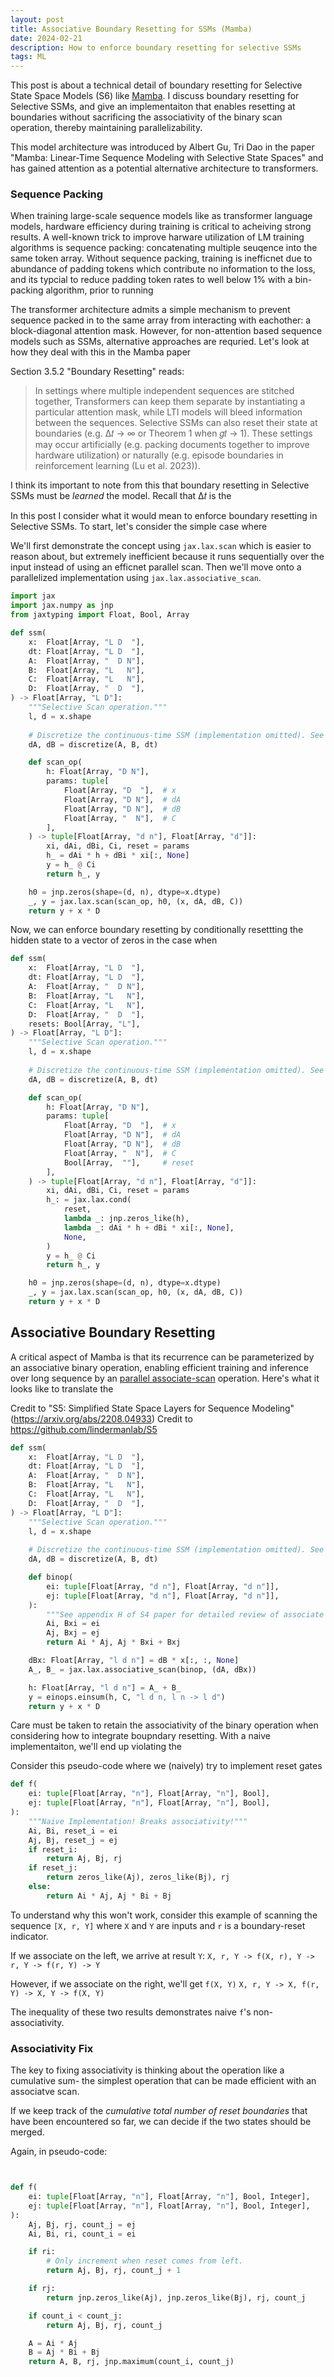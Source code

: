 ```yaml
---
layout: post
title: Associative Boundary Resetting for SSMs (Mamba)
date: 2024-02-21
description: How to enforce boundary resetting for selective SSMs 
tags: ML
---
```


This post is about a technical detail of boundary resetting for Selective State Space
Models (S6) like [Mamba](https://arxiv.org/abs/2312.00752). I discuss boundary resetting
for Selective SSMs, and give an implementaiton that enables resetting at boundaries
without sacrificing the associativity of the binary scan operation, thereby maintaining
parallelizability.

This model architecture was introduced by Albert Gu, Tri Dao in the paper "Mamba:
Linear-Time Sequence Modeling with Selective State Spaces" and has gained attention as a
potential alternative architecture to transformers.

### Sequence Packing

When training large-scale sequence models like as transformer language models, hardware
efficiency during training is critical to acheiving strong results. A well-known trick
to improve harware utilization of LM training algorithms is sequence packing:
concatenating multiple seuqence into the same token array. Without sequence packing,
training is inefficnet due to abundance of padding tokens which contribute no
information to the loss, and its typcial to reduce padding token rates to well below 1%
with a bin-packing algorithm, prior to running 

The transformer architecture admits a simple mechanism to prevent sequence packed in to
the same array from interacting with eachother: a block-diagonal attention mask.
However, for non-attention based sequence models such as SSMs, alternative approaches
are requried. Let's look at how they deal with this in the Mamba paper

Section 3.5.2 "Boundary Resetting" reads:

> In settings where multiple independent sequences are stitched together, Transformers
> can keep them separate by instantiating a particular attention mask, while LTI models
> will bleed information between the sequences. Selective SSMs can also reset their
> state at boundaries (e.g. ∆𝑡 → ∞ or Theorem 1 when 𝑔𝑡 → 1). These settings may occur
> artificially (e.g. packing documents together to improve hardware utilization) or
> naturally (e.g. episode boundaries in reinforcement learning (Lu et al. 2023)).

I think its important to note from this that boundary resetting in Selective SSMs must
be *learned* the model. Recall that ∆𝑡 is the 


In this post I consider what it would mean to enforce boundary resetting in Selective
SSMs. To start, let's consider the simple case where 

We'll first demonstrate the concept using `jax.lax.scan` which is easier to reason
about, but extremely inefficient because it runs sequentially over the input instead of
using an efficnet parallel scan. Then we'll move onto a parallelized implementation
using `jax.lax.associative_scan`.


```python
import jax
import jax.numpy as jnp
from jaxtyping import Float, Bool, Array

def ssm(
    x:  Float[Array, "L D  "],
    dt: Float[Array, "L D  "],
    A:  Float[Array, "  D N"],
    B:  Float[Array, "L   N"],
    C:  Float[Array, "L   N"],
    D:  Float[Array, "  D  "],
) -> Float[Array, "L D"]:
    """Selective Scan operation."""
    l, d = x.shape
 
    # Discretize the continuous-time SSM (implementation omitted). See paper.
    dA, dB = discretize(A, B, dt)

    def scan_op(
        h: Float[Array, "D N"],
        params: tuple[
            Float[Array, "D  "],  # x
            Float[Array, "D N"],  # dA
            Float[Array, "D N"],  # dB
            Float[Array, "  N"],  # C
        ],
    ) -> tuple[Float[Array, "d n"], Float[Array, "d"]]:
        xi, dAi, dBi, Ci, reset = params
        h_ = dAi * h + dBi * xi[:, None]
        y = h_ @ Ci
        return h_, y

    h0 = jnp.zeros(shape=(d, n), dtype=x.dtype)
    _, y = jax.lax.scan(scan_op, h0, (x, dA, dB, C))
    return y + x * D
```

Now, we can enforce boundary resetting by conditionally resettting the hidden state to a
vector of zeros in the case when 

```python
def ssm(
    x:  Float[Array, "L D  "],
    dt: Float[Array, "L D  "],
    A:  Float[Array, "  D N"],
    B:  Float[Array, "L   N"],
    C:  Float[Array, "L   N"],
    D:  Float[Array, "  D  "],
    resets: Bool[Array, "L"],
) -> Float[Array, "L D"]:
    """Selective Scan operation."""
    l, d = x.shape
 
    # Discretize the continuous-time SSM (implementation omitted). See paper.
    dA, dB = discretize(A, B, dt)

    def scan_op(
        h: Float[Array, "D N"],
        params: tuple[
            Float[Array, "D  "],  # x
            Float[Array, "D N"],  # dA
            Float[Array, "D N"],  # dB
            Float[Array, "  N"],  # C
            Bool[Array,  ""],     # reset
        ],
    ) -> tuple[Float[Array, "d n"], Float[Array, "d"]]:
        xi, dAi, dBi, Ci, reset = params
        h_: = jax.lax.cond(
            reset,
            lambda _: jnp.zeros_like(h),
            lambda _: dAi * h + dBi * xi[:, None],
            None,
        )
        y = h_ @ Ci
        return h_, y

    h0 = jnp.zeros(shape=(d, n), dtype=x.dtype)
    _, y = jax.lax.scan(scan_op, h0, (x, dA, dB, C))
    return y + x * D
```


## Associative Boundary Resetting

A critical aspect of Mamba is that its recurrence can be parameterized by an associative
binary operation, enabling efficient training and inference over long sequence by an
[parallel associate-scan](https://en.wikipedia.org/wiki/Prefix_sum#Parallel_algorithms)
operation. Here's what it looks like to translate the 

Credit to 
"S5: Simplified State Space Layers for Sequence Modeling" (https://arxiv.org/abs/2208.04933)
Credit to https://github.com/lindermanlab/S5


```python
def ssm(
    x:  Float[Array, "L D  "],
    dt: Float[Array, "L D  "],
    A:  Float[Array, "  D N"],
    B:  Float[Array, "L   N"],
    C:  Float[Array, "L   N"],
    D:  Float[Array, "  D  "],
) -> Float[Array, "L D"]:
    """Selective Scan operation."""
    l, d = x.shape
 
    # Discretize the continuous-time SSM (implementation omitted). See paper.
    dA, dB = discretize(A, B, dt)

    def binop(
        ei: tuple[Float[Array, "d n"], Float[Array, "d n"]],
        ej: tuple[Float[Array, "d n"], Float[Array, "d n"]],
    ):
        """See appendix H of S4 paper for detailed review of associate scan for LTI."""
        Ai, Bxi = ei
        Aj, Bxj = ej
        return Ai * Aj, Aj * Bxi + Bxj

    dBx: Float[Array, "l d n"] = dB * x[:, :, None]
    A_, B_ = jax.lax.associative_scan(binop, (dA, dBx))

    h: Float[Array, "l d n"] = A_ + B_
    y = einops.einsum(h, C, "l d n, l n -> l d")
    return y + x * D
```

Care must be taken to retain the associativity of the binary operation when considering 
how to integrate boupndary resetting. With a naive implementaiton, we'll end up
violating the 

Consider this pseudo-code where we (naively) try to implement reset gates

```python
def f(
    ei: tuple[Float[Array, "n"], Float[Array, "n"], Bool],
    ej: tuple[Float[Array, "n"], Float[Array, "n"], Bool],
):
    """Naive Implementation! Breaks associativity!"""
    Ai, Bi, reset_i = ei
    Aj, Bj, reset_j = ej
    if reset_i:
        return Aj, Bj, rj
    if reset_j:
        return zeros_like(Aj), zeros_like(Bj), rj
    else:
        return Ai * Aj, Aj * Bi + Bj
```
To understand why this won't work, consider this example of scanning the sequence
`[X, r, Y]` where `X` and `Y` are inputs and `r` is a boundary-reset indicator.

If we associate on the left, we arrive at result `Y`:
`X, r, Y -> f(X, r), Y -> r, Y -> f(r, Y) -> Y`

However, if we associate on the right, we'll get `f(X, Y)`
`X, r, Y -> X, f(r, Y) -> X, Y -> f(X, Y)`

The inequality of these two results demonstrates naive `f`'s non-associativity.

### Associativity Fix

The key to fixing associativity is thinking about the operation like a cumulative sum-
the simplest operation that can be made efficient with an associatve scan.

If we keep track of the *cumulative total number of reset boundaries* that have been
encountered so far, we can decide if the two states should be merged. 

Again, in pseudo-code:

```python


def f(
    ei: tuple[Float[Array, "n"], Float[Array, "n"], Bool, Integer],
    ej: tuple[Float[Array, "n"], Float[Array, "n"], Bool, Integer],
):
    Aj, Bj, rj, count_j = ej
    Ai, Bi, ri, count_i = ei

    if ri:
        # Only increment when reset comes from left.
        return Aj, Bj, rj, count_j + 1

    if rj:
        return jnp.zeros_like(Aj), jnp.zeros_like(Bj), rj, count_j

    if count_i < count_j:
        return Aj, Bj, rj, count_j

    A = Ai * Aj
    B = Aj * Bi + Bj
    return A, B, rj, jnp.maximum(count_i, count_j)
```

